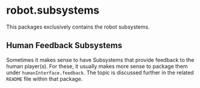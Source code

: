 # robot.subsystems

This packages exclusively contains the robot subsystems.

## Human Feedback Subsystems

Sometimes it makes sense to have Subsystems that provide feedback to the human player(s). For these, it usually
makes more sense to package them under `humanInterface.feedback`. The topic is discussed further in the related
`README` file within that package.


